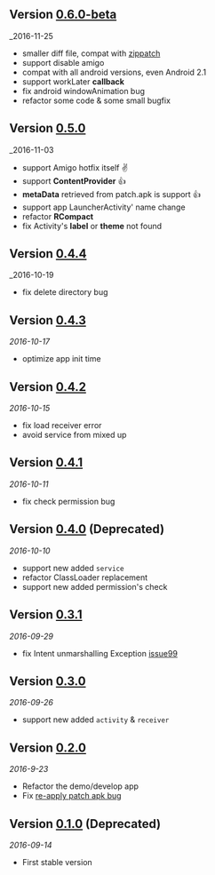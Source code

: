 ## Version [0.6.0-beta](https://github.com/eleme/Amigo/releases/tag/v0.6.0-beta)
_2016-11-25
* smaller diff file, compat with [zippatch](https://github.com/eleme/bspatch#usage)
* support disable amigo
* compat with all android versions, even Android 2.1
* support workLater **callback**
* fix android windowAnimation bug
* refactor some code & some small bugfix

## Version [0.5.0](https://github.com/eleme/Amigo/releases/tag/v0.5.0)
_2016-11-03
* support Amigo hotfix itself :v:
* support **ContentProvider** :+1:
* **metaData** retrieved from patch.apk is support :+1:
* support app LauncherActivity' name change
* refactor **RCompact**
* fix Activity's **label** or **theme** not found

## Version [0.4.4](https://github.com/eleme/Amigo/releases/tag/v0.4.4)
_2016-10-19
* fix delete directory bug

## Version [0.4.3](https://github.com/eleme/Amigo/releases/tag/v0.4.3)
_2016-10-17_
* optimize app init time

## Version [0.4.2](https://github.com/eleme/Amigo/releases/tag/v0.4.2)
_2016-10-15_
* fix load receiver error
* avoid service from mixed up

## Version [0.4.1](https://github.com/eleme/Amigo/releases/tag/v0.4.1)
_2016-10-11_
* fix check permission bug

## Version [0.4.0](https://github.com/eleme/Amigo/releases/tag/v0.4.0) (Deprecated)

_2016-10-10_

* support new added `service`
* refactor ClassLoader replacement
* support new added permission's check

## Version [0.3.1](https://github.com/eleme/Amigo/releases/tag/v0.3.1)

_2016-09-29_

* fix Intent unmarshalling Exception [issue99](https://github.com/eleme/Amigo/issues/99)

## Version [0.3.0](https://github.com/eleme/Amigo/releases/tag/v0.3.0)

_2016-09-26_

* support new added `activity` & `receiver`

## Version [0.2.0](https://github.com/eleme/Amigo/releases/tag/v0.2.0)

_2016-9-23_

* Refactor the demo/develop app
* Fix [re-apply patch apk bug](https://github.com/eleme/Amigo/issues/73)

## Version [0.1.0](https://github.com/eleme/Amigo/releases/tag/v0.1.0) (Deprecated)

_2016-09-14_

* First stable version
